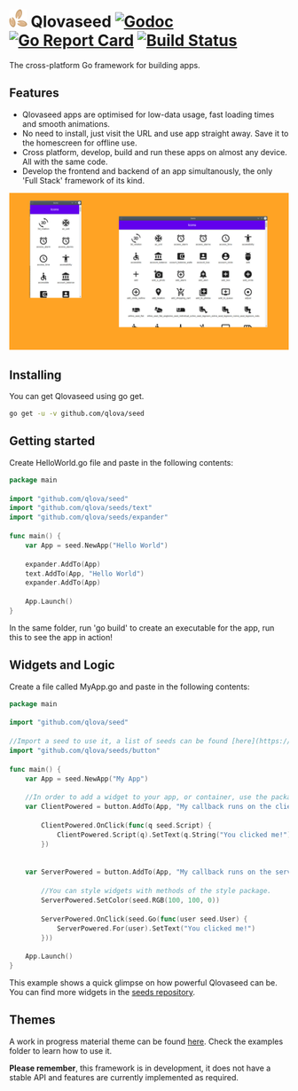 # ![logo](media/logo.png) Qlovaseed [![Godoc](https://godoc.org/github.com/qlova/seed?status.svg)](https://godoc.org/github.com/qlova/seed) [![Go Report Card](https://goreportcard.com/badge/github.com/qlova/seed)](https://goreportcard.com/report/github.com/qlova/seed) [![Build Status](https://travis-ci.org/qlova/seed.svg?branch=master)](https://travis-ci.org/qlova/seed)

The cross-platform Go framework for building apps.

## Features

* Qlovaseed apps are optimised for low-data usage, fast loading times and smooth animations.
* No need to install, just visit the URL and use app straight away. Save it to the homescreen for offline use.
* Cross platform, develop, build and run these apps on almost any device. All with the same code.
* Develop the frontend and backend of an app simultanously, the only 'Full Stack' framework of its kind. 

![showcase](media/showcase.jpg)

## Installing

You can get Qlovaseed using go get.
```sh
go get -u -v github.com/qlova/seed
```

## Getting started

Create HelloWorld.go file and paste in the following contents:

```go
package main

import "github.com/qlova/seed"
import "github.com/qlova/seeds/text"
import "github.com/qlova/seeds/expander"

func main() {
	var App = seed.NewApp("Hello World")

	expander.AddTo(App)
	text.AddTo(App, "Hello World")
	expander.AddTo(App)

	App.Launch()
}

```

In the same folder, run 'go build' to create an executable for the app, run this to see the app in action!

## Widgets and Logic

Create a file called MyApp.go and paste in the following contents:

```go
package main

import "github.com/qlova/seed"

//Import a seed to use it, a list of seeds can be found [here](https://github.com/qlova/seeds).
import "github.com/qlova/seeds/button"

func main() {
	var App = seed.NewApp("My App")

	//In order to add a widget to your app, or container, use the package's AddTo method.
	var ClientPowered = button.AddTo(App, "My callback runs on the client")
	
		ClientPowered.OnClick(func(q seed.Script) {
			ClientPowered.Script(q).SetText(q.String("You clicked me!"))
		})
	
	
	var ServerPowered = button.AddTo(App, "My callback runs on the server")
	
		//You can style widgets with methods of the style package.
		ServerPowered.SetColor(seed.RGB(100, 100, 0))
	
		ServerPowered.OnClick(seed.Go(func(user seed.User) {
			ServerPowered.For(user).SetText("You clicked me!")
		}))

	App.Launch()
}
```

This example shows a quick glimpse on how powerful Qlovaseed can be. You can find more widgets in the [seeds repository](https://github.com/qlova/seeds).

## Themes

A work in progress material theme can be found [here](https://github.com/qlova/theme/tree/master/material).
Check the examples folder to learn how to use it.

**Please remember**, this framework is in development, it does not have a stable API and features are currently implemented as required.
